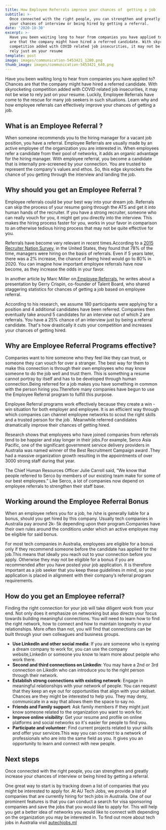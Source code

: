 ```yaml
---
title: How Employee Referrals improve your chances of  getting a job
subtitle: >-
  Once connected with the right people, you can strengthen and greatly increase
  your chances of interview or being hired by getting a referral.
date: '2020-10-30'
excerpt: >-
  Have you been waiting long to hear from companies you have applied to? Chances
  are that the company might have hired a referred candidate. With skyrocketing
  competition added with COVID related job insecurities, it may not be wise to
  rely just on your resume
template: post
image: images/communication-5453421_1280.png
thumb_image: images/communication-5453421_640.png
---
```


Have you been waiting long to hear from companies you have applied to? Chances are that the company might have hired a referred candidate. With skyrocketing competition added with COVID related job insecurities, it may not be wise to rely just on your resume. Luckily, Employee Referrals have come to the rescue for many job seekers in such situations. Learn why and how employee referrals can effectively improve your chances of getting a job.


## What is an Employee Referral ? ##

When someone recommends you to the hiring manager for a vacant job position, you have a referral. Employee Referrals are usually made by an active employee of the organization you are interested in. When employees refer a candidate from their pool of networks, it adds an organic advantage for the hiring manager. With employee referral, you become a candidate that is internally pre-screened by your connection. You are  trusted to represent the company's values and ethos. So, this edge skyrockets the chance of you getting through the interview and landing the job.

## Why should you get an Employee Referral ?
Employee referrals could be your best way into your dream job. Referrals can skip the process of your resume going through the ATS and get it into human hands of the recruiter. If you have a strong recruiter, someone who can really vouch for you, it might get you directly into the interview. This makes the hiring process faster for you, works in your favor in comparison to an otherwise tedious hiring process that may not be quite effective for you. 

Referrals have become very relevant in recent times.According to a [2015 Recruiter Nation Survey](https://www.jobvite.com/resources/ebooks/2015-recruiter-nation-survey/), in the United States, they found that 78% of the time, managers were hiring on the basis of referrals. Even if 5 years later, there was a 2% increase, the chance of being hired would go to 80% in 2020. You can imagine how important employee referrals have now become, as they increase the odds in your favor.

In another article by Marc Miller on[ Employee Referrals](https://careerpivot.com/2017/employee-referrals-ticket-next-job/), he writes about a presentation by Gerry Crispin, co-founder of Talent Board, who shared staggering statistics for chances of getting a job based on employee referral.

 According to his  research, we assume 180 participants were applying for a position and 4 additional candidates have been referred. Companies then eventually take around 5 candidates for an interview out of which 2 are referrals. You have a 25% chance of an interview just by being a referral candidate. That's how drastically it cuts your competition and increases your chances of getting hired. 

## Why are Employee Referral Programs effective? ##

Companies want to hire someone who they feel like they can trust, or someone they can vouch for over a stranger. The best way for them to make this connection is through their own employees who may know someone to do the job well and trust them. This is something a resume cannot portray by itself and has to be developed through human connection.Being referred for a job makes you have something in common with the person hiring you.Therefore many companies have begun to use the Employee Referral program to fulfill this purpose.

Employee Referral programs work effectively because they create a win - win situation for both employer and employee. It is an efficient way through which companies can channel employee networks to scout the right skills and a trusted person for the job . Meanwhile referred candidates dramatically improve their chances of getting hired.

Research shows that employees who have joined companies from referrals tend to be happier and stay longer in their jobs.For example, Serco Asia Pacific, one of the significant government service delivery providers in Australia was named winner of the Best Recruitment Campaign award .They had a massive organization growth resulting in the appointments of over 3000 strong staff during that year.

The Chief Human Resources Officer Julie Carroll said, “We know that people referred to Serco by members of our existing team make for some of our best employees.” Like Serco, a lot of companies now depend on employee referrals to strengthen their staff base.



## Working around the Employee Referral Bonus ##

When an employee refers you for a job, he /she is generally liable for a bonus, should you get hired by this company. Usually tech companies in Australia pay around 2k- 5k  depending upon their program.Companies have their own rules around the conditions under which an active employee may be eligible for said bonus.

For most tech companies in Australia, employees are eligible for a bonus only if they recommend someone before the candidate has applied for the job.This means that ideally you reach out to your connection before you apply. Otherwise they may not be eligible for a bonus if you are recommended after you have posted your job application. It is therefore important as a job seeker that you keep these guidelines in mind, so your application is placed in alignment with their company’s referral program requirements. 

## How do you get an Employee referral? ## 

Finding the right connection for your job will take diligent work from your end. Not only does it emphasize on networking but also directs your focus towards building meaningful connections. You will need to learn how to find the right network, how to connect and how to maintain longevity in your relationships.
More often than not, you will find that connections can be built through your own colleagues and business groups. 
* **Use LinkedIn and other social media**:  If you are someone who is eyeing a dream company to work for, you can use the company website,Linkedin or someone you know  to learn more about people who work there.
* **Second and third connections on Linkedin**: You may have a 2nd or 3rd connection on LikedIn who can introduce you to the right person through their network.
* **Establish strong connections with existing network**: Engage in meaningful relationships with your network of people. You can request that they keep an eye out for opportunities that align with your skillset. Chances are they might be interested to help you. They may deny, communicate in a way that allows them the space to say no. 
* **Friends and Family support**: Ask family members if they might just know someone related to the organization you want to work for.
* **Improve online visibility**: Get your resume and profile on online platforms and social networks so it's easier for people to find you. 
* **Participate and volunteer**:  Find current projects related to your skills and offer your services.This way you can connect to a network of professionals who are into the same field as you. It gives you an opportunity to learn and connect with new people.

## Next steps ##
Once connected with the right people, you can strengthen and greatly increase your chances of interview or being hired by getting a referral.

One great way to start is by tracking down a list of companies that you might be interested to apply for. At AU Tech Jobs, we provide a list of companies that are currently hiring for tech jobs in Australia. One of our prominent features is that you can conduct a  search for visa sponsoring companies and save the jobs that you would like to apply for.
This will help you get a better idea of networks you would like to connect with depending on the organization you may be interested in. To find out more about tech jobs in Australia visit [autechjobs.ml](https://autechjobs.ml/)

